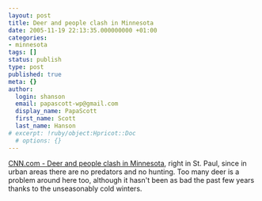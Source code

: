 ```yaml
---
layout: post
title: Deer and people clash in Minnesota
date: 2005-11-19 22:13:35.000000000 +01:00
categories:
- minnesota
tags: []
status: publish
type: post
published: true
meta: {}
author:
  login: shanson
  email: papascott-wp@gmail.com
  display_name: PapaScott
  first_name: Scott
  last_name: Hanson
# excerpt: !ruby/object:Hpricot::Doc
  # options: {}
---
```

<p><a href="http://www.cnn.com/2005/TECH/science/11/18/urban.deer.ap/index.html">CNN.com - Deer and people clash in Minnesota</a>, right in St. Paul, since in urban areas there are no predators and no hunting. Too many deer is a problem around here too, although it hasn't been as bad the past few years thanks to the unseasonably cold winters.</p>
